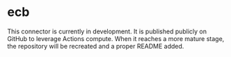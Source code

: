 # ecb

This connector is currently in development. It is published publicly on GitHub to leverage Actions compute. When it reaches a more mature stage, the repository will be recreated and a proper README added.